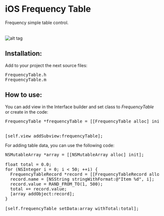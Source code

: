 iOS Frequency Table
===================

Frequency simple table control.<br><br><br>
![alt tag](https://raw.github.com/maximbilan/ios_frequency_table/master/img/img1.png)
## Installation:
Add to your project the next source files: <br>
<pre>
FrequencyTable.h
FrequencyTable.m
</pre>

## How to use:

You can add view in the Interface builder and set class to <i>FrequencyTable</i> or create in the code: <br>
<pre>
FrequencyTable *frequencyTable = [[FrequencyTable alloc] initWithPositionWithX:0
                                                                         withY:0
                                                                  isWideScreen:YES];
[self.view addSubview:frequencyTable];
</pre>
For adding table data, you can use the following code: <br>
<pre>
NSMutableArray *array = [[NSMutableArray alloc] init];
  
float total = 0.0;
for (NSInteger i = 0; i &#60; 50; ++i) {
  FrequencyTableRecord *record = [[FrequencyTableRecord alloc] init];
  record.name = [NSString stringWithFormat:@"Item %d", i];
  record.value = RAND_FROM_TO(1, 500);
  total += record.value;
  [array addObject:record];
}
  
[self.frequencyTable setData:array withTotal:total];
</pre>
